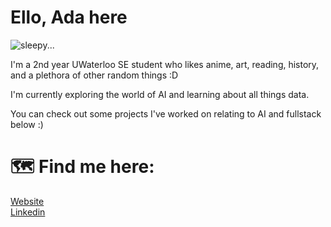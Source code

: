 # Ello, Ada here

![sleepy...](https://i.kym-cdn.com/photos/images/original/000/889/970/2c5.gif)

I'm a 2nd year UWaterloo SE student who likes anime, art, reading, history, and a plethora of other random things :D

I'm currently exploring the world of AI and learning about all things data. 

You can check out some projects I've worked on relating to AI and fullstack below :)

# 🗺️ Find me here: 

<a href="https://adabingw.github.io/">Website</a> <br>
<a href="https://www.linkedin.com/in/adabingw/">Linkedin</a> <br>
